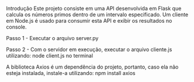 Introdução
Este projeto consiste em uma API desenvolvida em Flask que calcula os números primos dentro de um intervalo especificado. Um cliente em Node.js é usado para consumir esta API e exibir os resultados no console.

Passo 1 - Executar o arquivo server.py

Passo 2 - Com o servidor em execução, executar o arquivo cliente.js utilizando: node client.js no terminal

A biblioteca Axios é um dependência do projeto, portanto, caso ela não esteja instalada, instale-a utilizando: npm install axios
